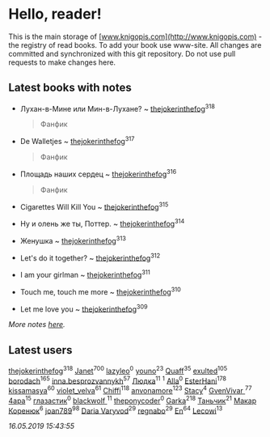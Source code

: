 # Hello, reader!
This is the main storage of [www.knigopis.com](http://www.knigopis.com) - the registry of read books.
To add your book use www-site. All changes are committed and synchronized with this git repository.
Do not use pull requests to make changes here.


## Latest books with notes
* Лухан-в-Мине или Мин-в-Лухане? ~ [thejokerinthefog](users/317/317244423-vkontakte)<sup>318</sup>
    > Фанфик

* Dе Walletjes ~ [thejokerinthefog](users/317/317244423-vkontakte)<sup>317</sup>
    > Фанфик

* Площадь наших сердец ~ [thejokerinthefog](users/317/317244423-vkontakte)<sup>316</sup>
    > Фанфик

* Cigarettes Will Kill You ~ [thejokerinthefog](users/317/317244423-vkontakte)<sup>315</sup>

* Ну и олень же ты, Поттер. ~ [thejokerinthefog](users/317/317244423-vkontakte)<sup>314</sup>

* Женушка ~ [thejokerinthefog](users/317/317244423-vkontakte)<sup>313</sup>

* Let's do it together? ~ [thejokerinthefog](users/317/317244423-vkontakte)<sup>312</sup>

* I аm your girlman ~ [thejokerinthefog](users/317/317244423-vkontakte)<sup>311</sup>

* Touch me, touch me more ~ [thejokerinthefog](users/317/317244423-vkontakte)<sup>310</sup>

* Let me love you ~ [thejokerinthefog](users/317/317244423-vkontakte)<sup>309</sup>


_More notes [here](latest_books_with_notes.md)._


## Latest users
[thejokerinthefog](users/317/317244423-vkontakte)<sup>318</sup> 
[Janet](users/108/108113656204404967440-google)<sup>700</sup> 
[lazyleo](users/116/116845519572391639637-google)<sup>0</sup> 
[youno](users/302/302928912-vkontakte)<sup>23</sup> 
[Quaff](users/122/12267158-vkontakte)<sup>35</sup> 
[exulted](users/100/100599204551896265722-google)<sup>105</sup> 
[borodach](users/157/15706320-vkontakte)<sup>165</sup> 
[inna.besprozvannykh](users/733/73323849-yandex)<sup>57</sup> 
[Людка](users/111/111038749-vkontakte)<sup>11</sup> 
[](users/114/114792281744850455512-google)<sup>1</sup> 
[Alla](users/103/103352250712959229257-google)<sup>0</sup> 
[EsterHani](users/305/30558181-vkontakte)<sup>178</sup> 
[kissamasya](users/684/68439978-vkontakte)<sup>60</sup> 
[violet_velva](users/116/116961712580551399099-google)<sup>61</sup> 
[Chiffi](users/105/105831994080785626680-google)<sup>118</sup> 
[anvonamore](users/595/5957175-vkontakte)<sup>123</sup> 
[Stacy](users/309/30902475-vkontakte)<sup>4</sup> 
[GvenVivar ](users/158/158266434925901-facebook)<sup>77</sup> 
[4apa](users/117/117392596378069249667-google)<sup>15</sup> 
[глазастик](users/115/115257673890455357280-google)<sup>0</sup> 
[blackwolf ](users/236/236639644-vkontakte)<sup>11</sup> 
[theponycoder](users/195/195144442-vkontakte)<sup>0</sup> 
[Garka](users/115/115753719718250012620-google)<sup>218</sup> 
[Таньчик](users/209/2096581563762610-facebook)<sup>21</sup> 
[Макар Коренюк](users/126/126368737-vkontakte)<sup>6</sup> 
[joan789](users/240/2401650-vkontakte)<sup>98</sup> 
[Daria Varyvod](users/829/829893410524253-facebook)<sup>29</sup> 
[regnabo](users/870/870059322-yandex)<sup>29</sup> 
[En](users/333/333646551-vkontakte)<sup>64</sup> 
[Lecowi](users/521/521873425-vkontakte)<sup>13</sup> 


_16.05.2019 15:43:55_
